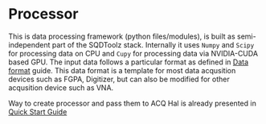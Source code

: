 # Processor

This is data processing framework (python files/modules), is built as semi-independent part of the SQDToolz stack. Internally it uses ```Numpy``` and ```Scipy``` for processing data on CPU and ```Cupy``` for processing data via NVIDIA-CUDA based GPU. The input data follows a particular format as defined in [Data format]() guide. This data format is a template for most data acqusition devices such as FGPA, Digitizer, but can also be modified for other acqusition device such as VNA.
   
Way to create processor and pass them to ACQ Hal is already presented in [Quick Start Guide](../quickstart.md)
